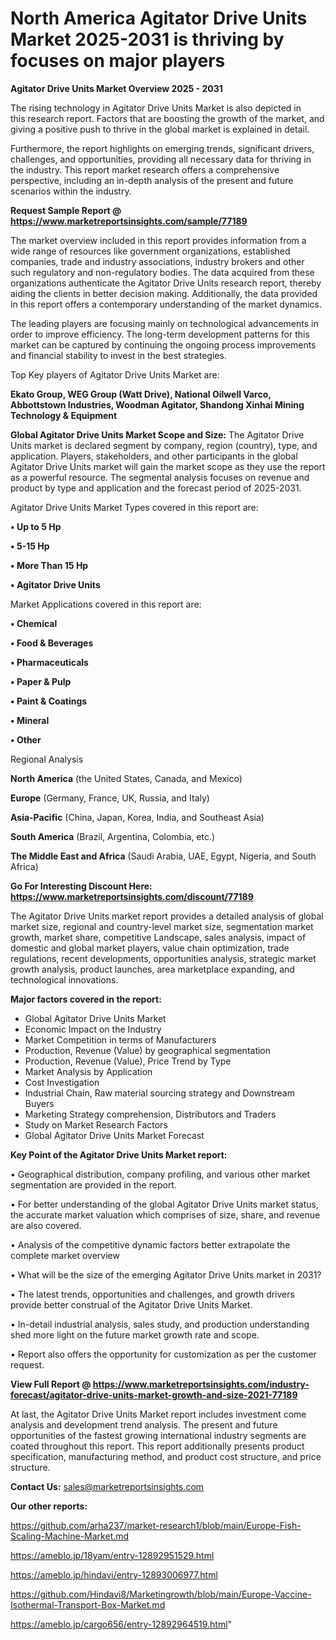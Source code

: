# North America Agitator Drive Units Market 2025-2031 is thriving by focuses on major players

<Strong> Agitator Drive Units Market Overview 2025 - 2031</strong>

The rising technology in Agitator Drive Units Market is also depicted in this research report. Factors that are boosting the growth of the market, and giving a positive push to thrive in the global market is explained in detail.

Furthermore, the report highlights on emerging trends, significant drivers, challenges, and opportunities, providing all necessary data for thriving in the industry. This report market research offers a comprehensive perspective, including an in-depth analysis of the present and future scenarios within the industry.

<strong>Request Sample Report @ <a href=https://www.marketreportsinsights.com/sample/77189>https://www.marketreportsinsights.com/sample/77189</a></strong>

The market overview included in this report provides information from a wide range of resources like government organizations, established companies, trade and industry associations, industry brokers and other such regulatory and non-regulatory bodies. The data acquired from these organizations authenticate the Agitator Drive Units research report, thereby aiding the clients in better decision making. Additionally, the data provided in this report offers a contemporary understanding of the market dynamics.

The leading players are focusing mainly on technological advancements in order to improve efficiency. The long-term development patterns for this market can be captured by continuing the ongoing process improvements and financial stability to invest in the best strategies.

Top Key players of Agitator Drive Units Market are:

<strong>Ekato Group, WEG Group (Watt Drive), National Oilwell Varco, Abbottstown Industries, Woodman Agitator, Shandong Xinhai Mining Technology & Equipment</strong>

<strong><b>Global Agitator Drive Units Market Scope and Size:</b></strong>
The Agitator Drive Units market is declared segment by company, region (country), type, and application. Players, stakeholders, and other participants in the global Agitator Drive Units market will gain the market scope as they use the report as a powerful resource. The segmental analysis focuses on revenue and product by type and application and the forecast period of 2025-2031.

Agitator Drive Units Market Types covered in this report are:

<strong>• Up to 5 Hp

• 5-15 Hp

• More Than 15 Hp

• Agitator Drive Units</strong>

Market Applications covered in this report are:

<strong>• Chemical

• Food & Beverages

• Pharmaceuticals

• Paper & Pulp

• Paint & Coatings

• Mineral

• Other</strong> 

Regional Analysis

<strong>North America</strong> (the United States, Canada, and Mexico)

<strong>Europe</strong> (Germany, France, UK, Russia, and Italy)

<strong>Asia-Pacific</strong> (China, Japan, Korea, India, and Southeast Asia)

<strong>South America</strong> (Brazil, Argentina, Colombia, etc.)

<strong>The Middle East and Africa</strong> (Saudi Arabia, UAE, Egypt, Nigeria, and South Africa)

<strong>Go For Interesting Discount Here: <a href=https://www.marketreportsinsights.com/discount/77189>https://www.marketreportsinsights.com/discount/77189</a></strong>

The Agitator Drive Units market report provides a detailed analysis of global market size, regional and country-level market size, segmentation market growth, market share, competitive Landscape, sales analysis, impact of domestic and global market players, value chain optimization, trade regulations, recent developments, opportunities analysis, strategic market growth analysis, product launches, area marketplace expanding, and technological innovations.

<strong><b>Major factors covered in the report:</b></strong>
<ul>
  <li>Global Agitator Drive Units Market </li>
  <li>Economic Impact on the Industry</li>
  <li>Market Competition in terms of Manufacturers</li>
  <li>Production, Revenue (Value) by geographical segmentation</li>
  <li>Production, Revenue (Value), Price Trend by Type</li>
  <li>Market Analysis by Application</li>
  <li>Cost Investigation</li>
  <li>Industrial Chain, Raw material sourcing strategy and Downstream Buyers</li>
  <li>Marketing Strategy comprehension, Distributors and Traders</li>
  <li>Study on Market Research Factors</li>
  <li>Global Agitator Drive Units Market Forecast</li>
</ul>

<strong><b>Key Point of the Agitator Drive Units Market report:</b></strong>

• Geographical distribution, company profiling, and various other market segmentation are provided in the report.

• For better understanding of the global Agitator Drive Units market status, the accurate market valuation which comprises of size, share, and revenue are also covered.

• Analysis of the competitive dynamic factors better extrapolate the complete market overview

• What will be the size of the emerging Agitator Drive Units market in 2031?

• The latest trends, opportunities and challenges, and growth drivers provide better construal of the Agitator Drive Units Market.

• In-detail industrial analysis, sales study, and production understanding shed more light on the future market growth rate and scope.

• Report also offers the opportunity for customization as per the customer request.

<strong><b>View Full Report @ <a href=https://www.marketreportsinsights.com/industry-forecast/agitator-drive-units-market-growth-and-size-2021-77189>https://www.marketreportsinsights.com/industry-forecast/agitator-drive-units-market-growth-and-size-2021-77189</a></b></strong>


At last, the Agitator Drive Units Market report includes investment come analysis and development trend analysis. The present and future opportunities of the fastest growing international industry segments are coated throughout this report. This report additionally presents product specification, manufacturing method, and product cost structure, and price structure.

<strong>Contact Us:</strong>
sales@marketreportsinsights.com

<strong>Our other reports:</strong>

<a href=https://github.com/arha237/market-research1/blob/main/Europe-Fish-Scaling-Machine-Market.md>https://github.com/arha237/market-research1/blob/main/Europe-Fish-Scaling-Machine-Market.md</a>

<a href=https://ameblo.jp/18yam/entry-12892951529.html>https://ameblo.jp/18yam/entry-12892951529.html</a>

<a href=https://ameblo.jp/hindavi/entry-12893006977.html>https://ameblo.jp/hindavi/entry-12893006977.html</a>

<a href=https://github.com/Hindavi8/Marketingrowth/blob/main/Europe-Vaccine-Isothermal-Transport-Box-Market.md>https://github.com/Hindavi8/Marketingrowth/blob/main/Europe-Vaccine-Isothermal-Transport-Box-Market.md</a>

<a href=https://ameblo.jp/cargo656/entry-12892964519.html>https://ameblo.jp/cargo656/entry-12892964519.html</a>"
